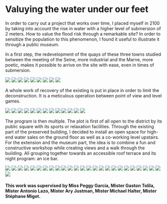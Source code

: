 # Valuying the water under our feet

In order to carry out a project that works over time, I placed myself in 2100 by taking into account the rise in water with a higher level of submersion of 2 meters.
How to value the flood risk through a remarkable site? In order to sensitize the population to this phenomenon,
I found it useful to illustrate it through a public museum.

In a first step, the redevelopment of the quays of these three towns studied between the meeting of the Seine, more industrial and the Marne, more poetic, makes it possible to arrive on the site with ease, even in times of submersion.

![](U1.png?raw=true)
![](U2.png?raw=true)
![](U3.png?raw=true)
![](U4.png?raw=true) 
![](U5.png?raw=true)
![](U6.png?raw=true)
![](U7.png?raw=true)
![](U8.png?raw=true)
![](U9.png?raw=true)

A whole work of recovery of the existing is put in place in order to limit the deconstruction. It is a meticulous operation between point of view and level games.

![](AS1.png?raw=true)
![](AS2.png?raw=true)
![](AS3.png?raw=true)
![](AS4.png?raw=true)
![](AS5.png?raw=true)
![](AS6.png?raw=true)
![](AS7.png?raw=true)
![](AS8.png?raw=true)
![](AS9.png?raw=true)
![](AS10.png?raw=true)
![](AS11.png?raw=true)
![](AS12.png?raw=true)
![](AS13.png?raw=true)

The program is then multiple. The plot is first of all open to the district by its public square with its sports or relaxation facilities.
Through the existing part of the preserved building, I decided to install an open space for high-end water sales on the ground floor as well as a co-working level upstairs.
For the extension and the museum part, the idea is to combine a fun and constructive workshop while creating views and a walk through the building. All grouping together towards an accessible roof terrace and its night program: an ice bar.

![](P1.png?raw=true)
![](P2.png?raw=true)
![](P3.png?raw=true)
![](P4.png?raw=true)
![](P5.png?raw=true)
![](P6.png?raw=true)
![](P7.png?raw=true)
![](P8.png?raw=true)
![](P9.png?raw=true)
![](P10.png?raw=true)
![](P11.png?raw=true)
![](P12.png?raw=true)
![](P13.png?raw=true)
![](P14.png?raw=true)
![](P15.png?raw=true)
![](P16.png?raw=true)
![](P17.png?raw=true)
![](P18.png?raw=true)
![](P19.png?raw=true)
![](P20.png?raw=true)
![](P21.png?raw=true)
![](P22.png?raw=true)
![](P23.png?raw=true)
![](P24.png?raw=true)
![](P25.png?raw=true)
![](P26.png?raw=true)

#### This work was supervised by Miss Peggy Garcia, Mister Gaston Tolila, Mister Antonio Lazo, Mister Ary Justman, Mister Michael Halter, Mister Stéphane Miget.



